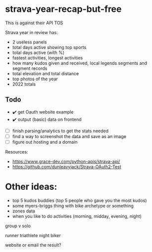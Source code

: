 # strava-year-recap-but-free

This is against their API TOS

Strava year in review has:
- 2 useless panels
- total days active showing top sports
- total days active (with %)
- fastest activities, longest activities
- how many kudos given and received, local legends segments and segment records
- total elevation and total distance
- top photos of the year
- 2022 totals

## Todo
- ✔️ get Oauth website example
- ✔️ output (basic) data on frontend
- [ ] finish parsing/analytics to get the stats needed
- [ ] find a way to screenshot the data and save as an image
- [ ] figure out hosting and a domain

Resources:
- https://www.grace-dev.com/python-apis/strava-api/
- https://github.com/dunleavyjack/Strava-OAuth2-Test

# Other ideas:
- top 5 kudos buddies (top 5 people who gave you the most kudos)
- some myers-briggs thing with bike archetype or something
- zones data
- when you like to do activities (morning, midday, evening, night)

group v solo

runner
triathlete
night biker

website or email the result?
